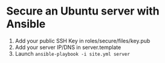 # Secure an Ubuntu server with Ansible

1. Add your public SSH Key in roles/secure/files/key.pub
2. Add your server IP/DNS in server.template
3. Launch `ansible-playbook -i site.yml server`